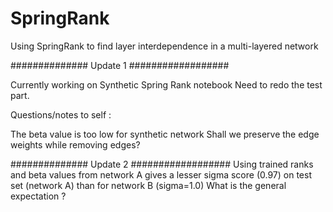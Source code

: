 # SpringRank
Using SpringRank to find layer interdependence in a multi-layered network

############## Update 1 ##################

Currently working on Synthetic Spring Rank notebook
Need to redo the test part.

Questions/notes to self : 

The beta value is too low for synthetic network
Shall we preserve the edge weights while removing edges?


############## Update 2 ##################
Using trained ranks and beta values from network A gives a lesser sigma score (0.97) on test set (network A)  than for network B (sigma=1.0)
What is the general expectation ?
